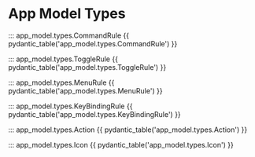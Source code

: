 # App Model Types

::: app_model.types.CommandRule
{{ pydantic_table('app_model.types.CommandRule') }}

::: app_model.types.ToggleRule
{{ pydantic_table('app_model.types.ToggleRule') }}

::: app_model.types.MenuRule
{{ pydantic_table('app_model.types.MenuRule') }}

::: app_model.types.KeyBindingRule
{{ pydantic_table('app_model.types.KeyBindingRule') }}

::: app_model.types.Action
{{ pydantic_table('app_model.types.Action') }}

::: app_model.types.Icon
{{ pydantic_table('app_model.types.Icon') }}
